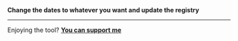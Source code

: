 **Change the dates to whatever you want and update the registry**

----

Enjoying the tool? **[You can support me](https://github.com/AAndyProgram/AAndyProgram/blob/main/HowToSupport.md)**
